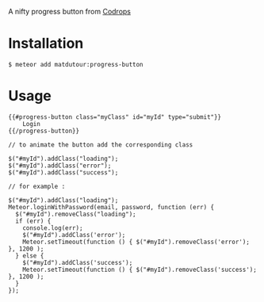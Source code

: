 A nifty progress button from [Codrops](http://tympanus.net/codrops/2014/04/09/how-to-create-a-circular-progress-button/)

Installation
============

    $ meteor add matdutour:progress-button

Usage
=====


	{{#progress-button class="myClass" id="myId" type="submit"}}
		Login
	{{/progress-button}}

	// to animate the button add the corresponding class

	$("#myId").addClass("loading");
	$("#myId").addClass("error");
    $("#myId").addClass("success");
    
    // for example :
    
    $("#myId").addClass("loading");
    Meteor.loginWithPassword(email, password, function (err) {
      $("#myId").removeClass("loading");
      if (err) {
        console.log(err);
        $("#myId").addClass('error');
        Meteor.setTimeout(function () { $("#myId").removeClass('error'); }, 1200 );
      } else {
        $("#myId").addClass('success');
        Meteor.setTimeout(function () { $("#myId").removeClass('success'); }, 1200 );
      }
    });
